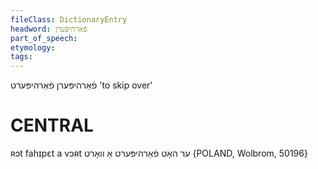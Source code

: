 ```yaml
---
fileClass: DictionaryEntry
headword: פֿאַרהיפּערן
part_of_speech: 
etymology: 
tags: 
---
```

פֿאַרהיפּערן
פֿאַרהיפּערט
'to skip over'

CENTRAL
========

ʀɔt fahɪpɛt a vɔʀt ער האָט פֿאַרהיפּערט אַ וואָרט {POLAND, Wolbrom, 50196}
